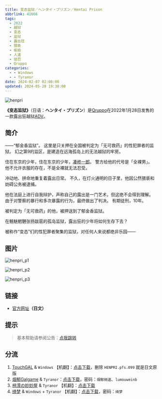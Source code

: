 ```yaml
---
title: 变态监狱／ヘンタイ・プリズン／Hentai Prison
abbrlink: 41666
tags:
  - 2022
  - 越狱
  - 变态
  - 监狱
  - 露出狂
  - 猥亵
  - 偷拍
  - 人渣
  - 惩罚
  - Qruppo
categories:
  - - Windows
  - - Tyranor
date: 2024-02-07 02:00:00
updated: 2024-05-20 19:30:00
---
```


![henpri](https://unpkg.com/galgame/img/henpri.webp)

**《变态监狱》**（日语：**ヘンタイ・プリズン**）是[Qruppo](https://zh.moegirl.org.cn/index.php?title=Qruppo&action=edit&redlink=1)在2022年1月28日发售的一款露出狂越狱[ADV](https://zh.moegirl.org.cn/ADV)。

<!-- more -->

## 简介

——“郁金香监狱”。
这里是只关押在全国被判定为「无可救药」的性犯罪者的监狱。
幻之第9的监区，是建造在远海孤岛上的无法越狱的牢房。

住在东京的少年，住在东京的少年，[凑柊一郎](https://zh.moegirl.org.cn/index.php?title=凑柊一郎&action=edit&redlink=1)。
警方给他的代号是「全裸男」。
他不允许衣服的存在，不是全裸就无法忍受。

冲动地、拼命地重复着露出日常。
不久，在灯火通明的日子里，他因公然猥亵和妨碍公务被逮捕。

他在法庭上进行自我辩护，声称自己的露出是一门艺术，但这绝不会得到理解。
由于对警察的暴行和多次暴露的行为，最终做出了判决。
有期徒刑，10年。

被判定为「无可救药」的他，被押送到了郁金香监狱。

在魑魅魍魉张扬跋扈的孤岛监狱，露出狂的少年将如何生存下去？

被称作“变态”们的性犯罪者聚集的监狱，对任何人来说都绝非乐园——

## 图片

![henpri_p1](https://unpkg.com/galgame/img/henpri_p1.webp)

![henpri_p2](https://unpkg.com/galgame/img/henpri_p2.webp)

![henpri_p3](https://unpkg.com/galgame/img/henpri_p3.webp)

## 链接

- [官方网址](https://qruppo.com/products/henpri/)**（日文）**

## 提示

> 基本帮助请参阅公告：[点我跳转](/p/announcement/)

## 分流

1. [TouchGAL](https://www.touchgal.com/) & `Windows` 【机翻】：[点击下载](https://pan.touchgal.net/s/Qp7U6)，删除 `HENPRI.pfs.099` 就是日文原版
2. [烟郁Galgame](https://yanyugal.top/) & `Tyranor`：[点击下载](https://yanyugal.top/d/disk1/%E5%B0%8F%E5%B0%8F%E7%9A%84%E5%88%86%E4%BA%AB%EF%BC%88PC%EF%BC%86%E5%AE%89%E5%8D%93%EF%BC%89/%E5%AE%89%E5%8D%93/ty/%E5%8F%98%E6%80%81%E7%9B%91%E7%8B%B1.7z)，密码：`烟郁频道`、`lumouweinb`
3. [梓澪の妙妙屋](https://zi0.cc/) & `Tyranor` 【机翻】：[点击下载](https://zi0.cc/d/%60%E3%80%90%E5%BD%92%20%E6%A1%A3%E3%80%91/%E3%80%90Tyranor%E5%90%88%E9%9B%86%E3%80%91/%E5%8F%98%E6%80%81%E7%9B%91%E7%8B%B1%E3%80%90%E6%9C%BA%E7%BF%BB%E3%80%91.rar?sign=uj1j1HCK-GPKur4doCNf7BOWxW-d-GjR5g4bRoustRk=:0)
4. [绮梦](https://acgs.one/) & `Windows` + `Tyranor` 【机翻】：[点击下载](https://acgs.one/down_html/?url=game/%E5%8F%98%E6%80%81%E7%9B%91%E7%8B%B1&name=%E5%8F%98%E6%80%81%E7%9B%91%E7%8B%B1)，密码：`绮梦`
